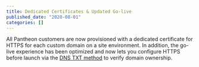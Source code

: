 ```yaml
---
title: Dedicated Certificates & Updated Go-live
published_date: "2020-08-01"
categories: []
---
```

All Pantheon customers are now provisioned with a dedicated certificate for HTTPS for each custom domain on a site environment. In addition, the go-live experience has been optimized and now lets you configure HTTPS before launch via the [DNS TXT method](/guides/domains) to verify domain ownership.
